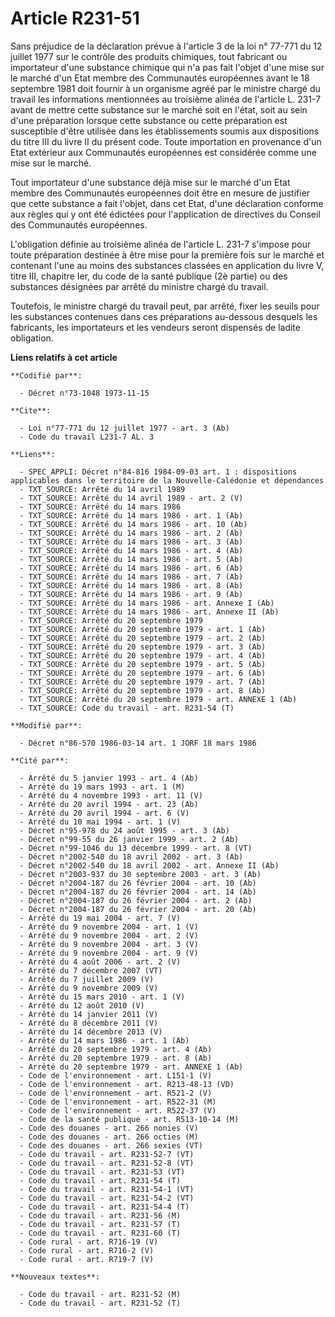 # Article R231-51

Sans préjudice de la déclaration prévue à l'article 3 de la loi n° 77-771 du 12 juillet 1977 sur le contrôle des produits
chimiques, tout fabricant ou importateur d'une substance chimique qui n'a pas fait l'objet d'une mise sur le marché d'un Etat
membre des Communautés européennes avant le 18 septembre 1981 doit fournir à un organisme agréé par le ministre chargé du
travail les informations mentionnées au troisième alinéa de l'article L. 231-7 avant de mettre cette substance sur le marché
soit en l'état, soit au sein d'une préparation lorsque cette substance ou cette préparation est susceptible d'être utilisée
dans les établissements soumis aux dispositions du titre III du livre II du présent code. Toute importation en provenance
d'un Etat extérieur aux Communautés européennes est considérée comme une mise sur le marché.

Tout importateur d'une substance déjà mise sur le marché d'un Etat membre des Communautés européennes doit être en mesure de
justifier que cette substance a fait l'objet, dans cet Etat, d'une déclaration conforme aux règles qui y ont été édictées
pour l'application de directives du Conseil des Communautés européennes.

L'obligation définie au troisième alinéa de l'article L. 231-7 s'impose pour toute préparation destinée à être mise pour la
première fois sur le marché et contenant l'une au moins des substances classées en application du livre V, titre III,
chapitre Ier, du code de la santé publique (2è partie) ou des substances désignées par arrêté du ministre chargé du travail.

Toutefois, le ministre chargé du travail peut, par arrêté, fixer les seuils pour les substances contenues dans ces
préparations au-dessous desquels les fabricants, les importateurs et les vendeurs seront dispensés de ladite obligation.

**Liens relatifs à cet article**

	**Codifié par**:

	  - Décret n°73-1048 1973-11-15

	**Cite**:

	  - Loi n°77-771 du 12 juillet 1977 - art. 3 (Ab)
	  - Code du travail L231-7 AL. 3

	**Liens**:

	  - SPEC_APPLI: Décret n°84-816 1984-09-03 art. 1 : dispositions applicables dans le territoire de la Nouvelle-Calédonie et dépendances
	  - TXT_SOURCE: Arrêté du 14 avril 1989
	  - TXT_SOURCE: Arrêté du 14 avril 1989 - art. 2 (V)
	  - TXT_SOURCE: Arrêté du 14 mars 1986
	  - TXT_SOURCE: Arrêté du 14 mars 1986 - art. 1 (Ab)
	  - TXT_SOURCE: Arrêté du 14 mars 1986 - art. 10 (Ab)
	  - TXT_SOURCE: Arrêté du 14 mars 1986 - art. 2 (Ab)
	  - TXT_SOURCE: Arrêté du 14 mars 1986 - art. 3 (Ab)
	  - TXT_SOURCE: Arrêté du 14 mars 1986 - art. 4 (Ab)
	  - TXT_SOURCE: Arrêté du 14 mars 1986 - art. 5 (Ab)
	  - TXT_SOURCE: Arrêté du 14 mars 1986 - art. 6 (Ab)
	  - TXT_SOURCE: Arrêté du 14 mars 1986 - art. 7 (Ab)
	  - TXT_SOURCE: Arrêté du 14 mars 1986 - art. 8 (Ab)
	  - TXT_SOURCE: Arrêté du 14 mars 1986 - art. 9 (Ab)
	  - TXT_SOURCE: Arrêté du 14 mars 1986 - art. Annexe I (Ab)
	  - TXT_SOURCE: Arrêté du 14 mars 1986 - art. Annexe II (Ab)
	  - TXT_SOURCE: Arrêté du 20 septembre 1979
	  - TXT_SOURCE: Arrêté du 20 septembre 1979 - art. 1 (Ab)
	  - TXT_SOURCE: Arrêté du 20 septembre 1979 - art. 2 (Ab)
	  - TXT_SOURCE: Arrêté du 20 septembre 1979 - art. 3 (Ab)
	  - TXT_SOURCE: Arrêté du 20 septembre 1979 - art. 4 (Ab)
	  - TXT_SOURCE: Arrêté du 20 septembre 1979 - art. 5 (Ab)
	  - TXT_SOURCE: Arrêté du 20 septembre 1979 - art. 6 (Ab)
	  - TXT_SOURCE: Arrêté du 20 septembre 1979 - art. 7 (Ab)
	  - TXT_SOURCE: Arrêté du 20 septembre 1979 - art. 8 (Ab)
	  - TXT_SOURCE: Arrêté du 20 septembre 1979 - art. ANNEXE 1 (Ab)
	  - TXT_SOURCE: Code du travail - art. R231-54 (T)

	**Modifié par**:

	  - Décret n°86-570 1986-03-14 art. 1 JORF 18 mars 1986

	**Cité par**:

	  - Arrêté du 5 janvier 1993 - art. 4 (Ab)
	  - Arrêté du 19 mars 1993 - art. 1 (M)
	  - Arrêté du 4 novembre 1993 - art. 11 (V)
	  - Arrêté du 20 avril 1994 - art. 23 (Ab)
	  - Arrêté du 20 avril 1994 - art. 6 (V)
	  - Arrêté du 10 mai 1994 - art. 1 (V)
	  - Décret n°95-978 du 24 août 1995 - art. 3 (Ab)
	  - Décret n°99-55 du 26 janvier 1999 - art. 2 (Ab)
	  - Décret n°99-1046 du 13 décembre 1999 - art. 8 (VT)
	  - Décret n°2002-540 du 18 avril 2002 - art. 3 (Ab)
	  - Décret n°2002-540 du 18 avril 2002 - art. Annexe II (Ab)
	  - Décret n°2003-937 du 30 septembre 2003 - art. 3 (Ab)
	  - Décret n°2004-187 du 26 février 2004 - art. 10 (Ab)
	  - Décret n°2004-187 du 26 février 2004 - art. 14 (Ab)
	  - Décret n°2004-187 du 26 février 2004 - art. 2 (Ab)
	  - Décret n°2004-187 du 26 février 2004 - art. 20 (Ab)
	  - Arrêté du 19 mai 2004 - art. 7 (V)
	  - Arrêté du 9 novembre 2004 - art. 1 (V)
	  - Arrêté du 9 novembre 2004 - art. 2 (V)
	  - Arrêté du 9 novembre 2004 - art. 3 (V)
	  - Arrêté du 9 novembre 2004 - art. 9 (V)
	  - Arrêté du 4 août 2006 - art. 2 (V)
	  - Arrêté du 7 décembre 2007 (VT)
	  - Arrêté du 7 juillet 2009 (V)
	  - Arrêté du 9 novembre 2009 (V)
	  - Arrêté du 15 mars 2010 - art. 1 (V)
	  - Arrêté du 12 août 2010 (V)
	  - Arrêté du 14 janvier 2011 (V)
	  - Arrêté du 8 décembre 2011 (V)
	  - Arrêté du 14 décembre 2013 (V)
	  - Arrêté du 14 mars 1986 - art. 1 (Ab)
	  - Arrêté du 20 septembre 1979 - art. 4 (Ab)
	  - Arrêté du 20 septembre 1979 - art. 8 (Ab)
	  - Arrêté du 20 septembre 1979 - art. ANNEXE 1 (Ab)
	  - Code de l'environnement - art. L151-1 (V)
	  - Code de l'environnement - art. R213-48-13 (VD)
	  - Code de l'environnement - art. R521-2 (V)
	  - Code de l'environnement - art. R522-31 (M)
	  - Code de l'environnement - art. R522-37 (V)
	  - Code de la santé publique - art. R513-10-14 (M)
	  - Code des douanes - art. 266 nonies (V)
	  - Code des douanes - art. 266 octies (M)
	  - Code des douanes - art. 266 sexies (VT)
	  - Code du travail - art. R231-52-7 (VT)
	  - Code du travail - art. R231-52-8 (VT)
	  - Code du travail - art. R231-53 (VT)
	  - Code du travail - art. R231-54 (T)
	  - Code du travail - art. R231-54-1 (VT)
	  - Code du travail - art. R231-54-2 (VT)
	  - Code du travail - art. R231-54-4 (T)
	  - Code du travail - art. R231-56 (M)
	  - Code du travail - art. R231-57 (T)
	  - Code du travail - art. R231-60 (T)
	  - Code rural - art. R716-19 (V)
	  - Code rural - art. R716-2 (V)
	  - Code rural - art. R719-7 (V)

	**Nouveaux textes**:

	  - Code du travail - art. R231-52 (M)
	  - Code du travail - art. R231-52 (T)

